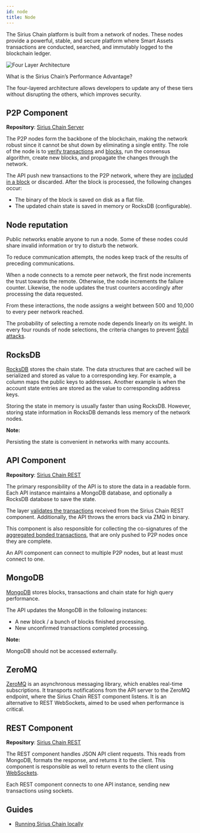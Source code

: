 ```yaml
---
id: node
title: Node
---
```

The Sirius Chain platform is built from a network of nodes. These nodes provide a powerful, stable, and secure platform where Smart Assets transactions are conducted, searched, and immutably logged to the blockchain ledger.

![Four Layer Architecture](/img/four-layer-architecture.png "Four Layer Architecture")

<p class="caption">What is the Sirius Chain’s Performance Advantage?</p>

The four-layered architecture allows developers to update any of these tiers without disrupting the others, which improves security.

## P2P Component

**Repository**: [Sirius Chain Server](https://github.com/proximax-storage/catapult-server)

The P2P nodes form the backbone of the blockchain, making the network robust since it cannot be shut down by eliminating a single entity. The role of the node is to [verify transactions](./transaction.md#announcing-a-transaction) and [blocks](./block.md), run the consensus algorithm, create new blocks, and propagate the changes through the network.

The API push new transactions to the P2P network, where they are [included in a block](./validating.md) or discarded. After the block is processed, the following changes occur:

- The binary of the block is saved on disk as a flat file.
- The updated chain state is saved in memory or RocksDB (configurable).

## Node reputation

Public networks enable anyone to run a node. Some of these nodes could share invalid information or try to disturb the network.

To reduce communication attempts, the nodes keep track of the results of preceding communications.

When a node connects to a remote peer network, the first node increments the trust towards the remote. Otherwise, the node increments the failure counter. Likewise, the node updates the trust counters accordingly after processing the data requested.

From these interactions, the node assigns a weight between 500 and 10,000 to every peer network reached.

The probability of selecting a remote node depends linearly on its weight. In every four rounds of node selections, the criteria changes to prevent [Sybil attacks](https://en.wikipedia.org/wiki/Sybil_attack).

## RocksDB

[RocksDB](https://en.wikipedia.org/wiki/RocksDB) stores the chain state. The data structures that are cached will be serialized and stored as value to a corresponding key. For example, a column maps the public keys to addresses. Another example is when the account state entries are stored as the value to corresponding address keys.

Storing the state in memory is usually faster than using RocksDB. However, storing state information in RocksDB demands less memory of the network nodes.

<div class="info">

**Note:**

Persisting the state is convenient in networks with many accounts.

</div>

## API Component

**Repository**: [Sirius Chain REST](https://github.com/proximax-storage/catapult-rest)

The primary responsibility of the API is to store the data in a readable form. Each API instance maintains a MongoDB database, and optionally a RocksDB database to save the state.

The layer [validates the transactions](./transaction.md#announcing-a-transaction) received from the Sirius Chain REST component. Additionally, the API throws the errors back via ZMQ in binary.

This component is also responsible for collecting the co-signatures of the [aggregated bonded transactions](../built-in-features/aggregate-transaction.md), that are only pushed to P2P nodes once they are complete.

An API component can connect to multiple P2P nodes, but at least must connect to one.

## MongoDB

[MongoDB](https://es.wikipedia.org/wiki/MongoDB) stores blocks, transactions and chain state for high query performance.

The API updates the MongoDB in the following instances:

- A new block / a bunch of blocks finished processing.
- New unconfirmed transactions completed processing.

<div class="info">

**Note:**

MongoDB should not be accessed externally.

</div>

## ZeroMQ

[ZeroMQ](https://en.wikipedia.org/wiki/ZeroMQ) is an asynchronous messaging library, which enables real-time subscriptions. It transports notifications from the API server to the ZeroMQ endpoint, where the Sirius Chain REST component listens. It is an alternative to REST WebSockets, aimed to be used when performance is critical.


## REST Component

**Repository**: [Sirius Chain REST](https://github.com/proximax-storage/catapult-rest)

The REST component handles JSON API client requests. This reads from MongoDB, formats the response, and returns it to the client. This component is responsible as well to return events to the client using [WebSockets](../rest-api/websockets.md).

Each REST component connects to one API instance, sending new transactions using sockets.

## Guides

- [Running Sirius Chain locally](#)
